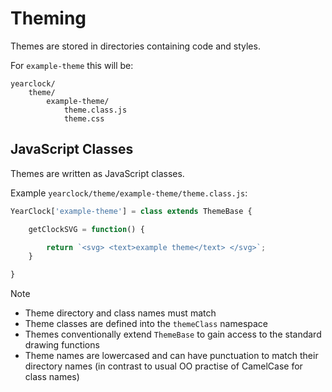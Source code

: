 Theming
=======

Themes are stored in directories containing code and styles.

For `example-theme` this will be:

```
yearclock/
	theme/
		example-theme/
			theme.class.js
			theme.css
```


JavaScript Classes
------------------

Themes are written as JavaScript classes.


Example `yearclock/theme/example-theme/theme.class.js`:

```js
YearClock['example-theme'] = class extends ThemeBase {

	getClockSVG = function() {

		return `<svg> <text>example theme</text> </svg>`;
	}

}
```

Note
* Theme directory and class names must match
* Theme classes are defined into the `themeClass` namespace
* Themes conventionally extend `ThemeBase` to gain access to the standard drawing functions
* Theme names are lowercased and can have punctuation to match their directory names (in contrast to usual OO practise of CamelCase for class names)


